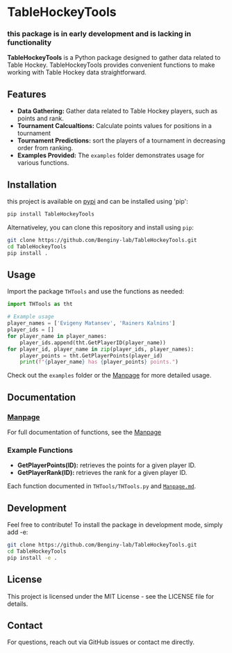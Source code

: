# TableHockeyTools
### this package is in early development and is lacking in functionality
**TableHockeyTools** is a Python package designed to gather data related to Table Hockey. TableHockeyTools provides convenient functions to make working with Table Hockey data straightforward.

## Features

- **Data Gathering:** Gather data related to Table Hockey players, such as points and rank.
- **Tournament Calcualtions:** Calculate points values for positions in a tournament
- **Tournament Predictions:** sort the players of a tournament in decreasing order from ranking.
- **Examples Provided:** The `examples` folder demonstrates usage for various functions.

## Installation

this project is available on [pypi](https://pypi.org/project/TableHockeyTools/) and can be installed using 'pip':

```bash
pip install TableHockeyTools
```

Alternativeley, you can clone this repository and install using `pip`:

```bash
git clone https://github.com/Benginy-lab/TableHockeyTools.git
cd TableHockeyTools
pip install .
```



## Usage

Import the package `THTools` and use the functions as needed:

```python
import THTools as tht

# Example usage
player_names = ['Evigeny Matansev', 'Rainers Kalnins']
player_ids = []
for player_name in player_names:
    player_ids.append(tht.GetPlayerID(player_name))
for player_id, player_name in zip(player_ids, player_names):
    player_points = tht.GetPlayerPoints(player_id)
    print(f"{player_name} has {player_points} points.")

```

Check out the `examples` folder or the [Manpage](https://github.com/Benginy-lab/TableHockeyTools/blob/main/Manpage.md) for more detailed usage.


## Documentation

### [Manpage](https://github.com/Benginy-lab/TableHockeyTools/blob/main/Manpage.md)

For full documentation of functions, see the [Manpage](https://github.com/Benginy-lab/TableHockeyTools/blob/main/Manpage.md)

### Example Functions

- **GetPlayerPoints(ID):** retrieves the points for a given player ID.
- **GetPlayerRank(ID):** retrieves the rank for a given player ID.

Each function documented in `THTools/THTools.py` and [`Manpage.md`](https://github.com/Benginy-lab/TableHockeyTools/blob/main/Manpage.md).

## Development

Feel free to contribute! To install the package in development mode, simply add -e:

```bash
git clone https://github.com/Benginy-lab/TableHockeyTools.git
cd TableHockeyTools
pip install -e .
```

## License

This project is licensed under the MIT License - see the LICENSE file for details.

## Contact

For questions, reach out via GitHub issues or contact me directly.
